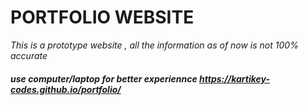 # **PORTFOLIO WEBSITE**
*This is a prototype website , all the information as of now is not 100% accurate*
##### *use computer/laptop for better experiennce* https://kartikey-codes.github.io/portfolio/
